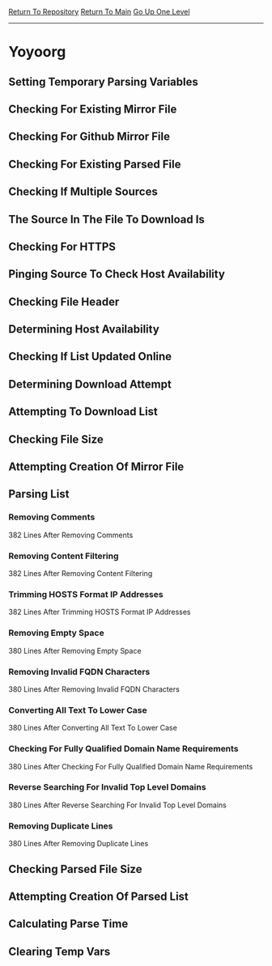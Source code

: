 [Return To Repository](https://github.com/deathbybandaid/piholeparser/)
[Return To Main](https://github.com/deathbybandaid/piholeparser/blob/master/RecentRunLogs/Mainlog.md)
[Go Up One Level](https://github.com/deathbybandaid/piholeparser/blob/master/RecentRunLogs/TopLevelScripts/30-Processing-External-Blacklists.md)
____________________________________
# Yoyoorg
## Setting Temporary Parsing Variables
## Checking For Existing Mirror File
## Checking For Github Mirror File
## Checking For Existing Parsed File
## Checking If Multiple Sources
## The Source In The File To Download Is
## Checking For HTTPS
## Pinging Source To Check Host Availability
## Checking File Header
## Determining Host Availability
## Checking If List Updated Online
## Determining Download Attempt
## Attempting To Download List
## Checking File Size
## Attempting Creation Of Mirror File
## Parsing List
### Removing Comments
382 Lines After Removing Comments
### Removing Content Filtering
382 Lines After Removing Content Filtering
### Trimming HOSTS Format IP Addresses
382 Lines After Trimming HOSTS Format IP Addresses
### Removing Empty Space
380 Lines After Removing Empty Space
### Removing Invalid FQDN Characters
380 Lines After Removing Invalid FQDN Characters
### Converting All Text To Lower Case
380 Lines After Converting All Text To Lower Case
### Checking For Fully Qualified Domain Name Requirements
380 Lines After Checking For Fully Qualified Domain Name Requirements
### Reverse Searching For Invalid Top Level Domains
380 Lines After Reverse Searching For Invalid Top Level Domains
### Removing Duplicate Lines
380 Lines After Removing Duplicate Lines
## Checking Parsed File Size
## Attempting Creation Of Parsed List
## Calculating Parse Time
## Clearing Temp Vars
